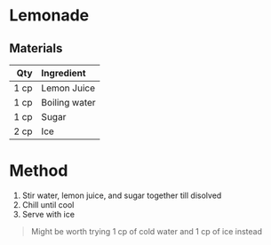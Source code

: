# Lemonade

## Materials

|Qty|Ingredient|
|-:|:-|
|1 cp|Lemon Juice|
|1 cp|Boiling water|
|1 cp|Sugar|
|2 cp|Ice|

# Method

1. Stir water, lemon juice, and sugar together till disolved
2. Chill until cool
3. Serve with ice


> Might be worth trying 1 cp of cold water and 1 cp of ice instead